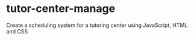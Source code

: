 # tutor-center-manage
Create a scheduling system for a tutoring center using JavaScript, HTML and CSS
